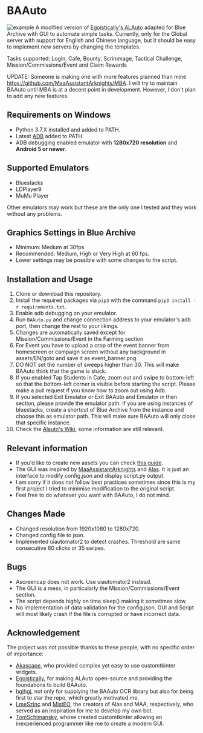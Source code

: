 # BAAuto
![example](https://github.com/RedDeadDepresso/BAAuto/assets/94017243/8c661360-5667-401a-986d-3fb0f7400462)
A modified version of [Egoistically's ALAuto](https://github.com/Egoistically/ALAuto) adapted for Blue Archive with GUI to automate simple tasks. Currently, only for the Global server with support for English and Chinese language, but it should be easy to implement new servers by changing the templates.

Tasks supported: Login, Cafe, Bounty, Scrimmage, Tactical Challenge, Mission/Commissions/Event and Claim Rewards

UPDATE: Someone is making one with more features planned than mine https://github.com/MaaAssistantArknights/MBA. I will try to maintain BAAuto until MBA is at a decent point in development. However, I don't plan to add any new features.

## Requirements on Windows
* Python 3.7.X installed and added to PATH.
* Latest [ADB](https://developer.android.com/studio/releases/platform-tools) added to PATH.
* ADB debugging enabled emulator with **1280x720 resolution** and **Android 5 or newer**.

## Supported Emulators
* Bluestacks
* LDPlayer9
* MuMu Player

Other emulators may work but these are the only one I tested and they work without any problems.

## Graphics Settings in Blue Archive
* Minimum: Medium at 30fps
* Recommended: Medium, High or Very High at 60 fps. 
* Lower settings may be possible with some changes to the script.

## Installation and Usage
1. Clone or download this repository.
2. Install the required packages via `pip3` with the command `pip3 install -r requirements.txt`.
3. Enable adb debugging on your emulator.
4. Run `BAAuto.py` and change connection address to your emulator's adb port, then change the rest to your likings. 
5. Changes are automatically saved except for Mission/Commissions/Event in the Farming section
6. For Event you have to upload a crop of the event banner from homescreen or campaign screen without any background in assets/EN/goto and save it as event_banner.png.
7. DO NOT set the number of sweeps higher than 30. This will make BAAuto think that the game is stuck.
8. If you enabled Tap Students in Cafe, zoom out and swipe to bottom-left so that the bottom-left corner is visible before starting the script. Please make a pull request if you know how to zoom out using Adb.
9. If you selected Exit Emulator or Exit BAAuto and Emulator in then section, please provide the emulator path. If you are using instances of bluestacks, create a shortcut of Blue Archive from the instance and choose this as emulator path. This will make sure BAAuto will only close that specific instance.
10. Check the [Alauto's Wiki](https://github.com/Egoistically/ALAuto/wiki/Config.ini-and-Modules-explanation), some information are still relevant.

## Relevant information
* If you'd like to create new assets you can check [this guide](https://github.com/Egoistically/ALAuto/wiki/Creating-new-assets-for-bot).
* The GUI was inspired by [MaaAssistantArknights](https://github.com/MaaAssistantArknights/MaaAssistantArknights) and [Alas](https://github.com/LmeSzinc/AzurLaneAutoScript). It is just an interface to modify config.json and display script.py output.
* I am sorry if it does not follow best practices sometimes since this is my first project I tried to minimise modification to the original script. 
* Feel free to do whatever you want with BAAuto, I do not mind.

## Changes Made
* Changed resolution from 1920x1080 to 1280x720. 
* Changed config file to json.
* Implemented uiautomator2 to detect crashes. Threshold are same consecutive 60 clicks or 35 swipes.

## Bugs
* Ascreencap does not work. Use uiautomator2 instead.
* The GUI is a mess, in particularly the Mission/Commissions/Event section.
* The script depends highly on time.sleep() making it sometimes slow.
* No implementation of data validation for the config.json. GUI and Script will most likely crash if the file is corrupted or have incorrect data.

## Acknowledgement
The project was not possible thanks to these people, with no specific order of importance:
  - [Akascape](https://github.com/Akascape), who provided complex yet easy to use customtkinter widgets.
  - [Egoistically](https://github.com/Egoistically), for making ALAuto open-source and providing the foundations to build BAAuto.
  - [hgjhgj](https://github.com/hgjazhgj), not only for supplying the BAAuto OCR library but also for being first to star the repo, which greatly motivated me.
  - [LmeSzinc](https://github.com/LmeSzinc) and [MistEO](https://github.com/MistEO), the creators of Alas and MAA, respectively, who served as an inspiration for me to develop my own bot.
  - [TomSchimansky](https://github.com/TomSchimansky), whose created customtkinter allowing an inexperienced programmer like me to create a modern GUI.
